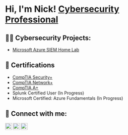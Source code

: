 <h1>Hi, I'm Nick! <a href="https://www.linkedin.com/in/nickcbeall/">Cybersecurity Professional</a></h1>

<h2>👨‍💻 Cybersecurity Projects:</h2>

  - [Microsoft Azure SIEM Home Lab](https://github.com/nickbeall/AzureSIEMLab)

<h2>📝 Certifications</h2>

- [CompTIA Security+](https://i.imgur.com/OJdygY5.png)
- [CompTIA Network+](https://i.imgur.com/AeGdPDc.png)
- [CompTIA A+](https://imgur.com/U5Bsxvu.png)
- Splunk Certified User (In Progress)
- Microsoft Certified: Azure Fundamentals (In Progress)

<!--
<h2>📺 YouTube Tutorials</h2>

- [Active Directory Home Lab](https://www.youtube.com/xxx)
-->
<h2> 🤳 Connect with me:</h2>

[<img align="left" alt="JoshMadakor | Twitter" width="22px" src="https://cdn.jsdelivr.net/npm/simple-icons@v3/icons/twitter.svg" />][twitter]
[<img align="left" alt="JoshMadakor | LinkedIn" width="22px" src="https://cdn.jsdelivr.net/npm/simple-icons@v3/icons/linkedin.svg" />][linkedin]
[<img align="left" alt="JoshMadakor | YouTube" width="22px" src="https://cdn.jsdelivr.net/npm/simple-icons@v3/icons/youtube.svg" />][youtube]

[twitter]: https://twitter.com/nickcbeall
[youtube]: https://www.youtube.com/@nickcbeall
[linkedin]: https://linkedin.com/in/nickcbeall

<!--
**nickbeall/nickbeall** is a ✨ _special_ ✨ repository because its `README.md` (this file) appears on your GitHub profile.

Here are some ideas to get you started:

- 🔭 I’m currently working on ...
- 🌱 I’m currently learning ...
- 👯 I’m looking to collaborate on ...
- 🤔 I’m looking for help with ...
- 💬 Ask me about ...
- 📫 How to reach me: ...
- 😄 Pronouns: ...
- ⚡ Fun fact: ...
-->
